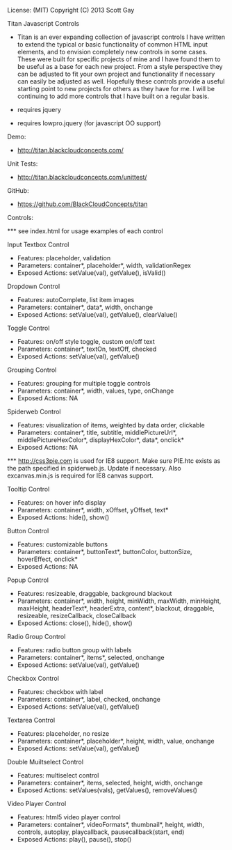 License: (MIT) 
Copyright (C) 2013 Scott Gay

Titan Javascript Controls
- Titan is an ever expanding collection of javascript controls I have written to extend the typical or basic functionality of common HTML input elements, and to envision completely new controls in some cases.  These were built for specific projects of mine and I have found them to be useful as a base for each new project.  From a style perspective they can be adjusted to fit your own project and functionality if necessary can easily be adjusted as well.  Hopefully these controls provide a useful starting point to new projects for others as they have for me.  I will be continuing to add more controls that I have built on a regular basis. 

- requires jquery
- requires lowpro.jquery (for javascript OO support)

Demo:

- http://titan.blackcloudconcepts.com/

Unit Tests:

- http://titan.blackcloudconcepts.com/unittest/

GitHub:

- https://github.com/BlackCloudConcepts/titan
 
Controls:

*** see index.html for usage examples of each control

Input Textbox Control
- Features: placeholder, validation
- Parameters: container*, placeholder*, width, validationRegex
- Exposed Actions: setValue(val), getValue(), isValid()

Dropdown Control
- Features: autoComplete, list item images
- Parameters: container*, data*, width, onchange
- Exposed Actions: setValue(val), getValue(), clearValue()

Toggle Control
- Features: on/off style toggle, custom on/off text
- Parameters: container*, textOn, textOff, checked
- Exposed Actions: setValue(val), getValue()

Grouping Control
- Features: grouping for multiple toggle controls
- Parameters: container*, width, values, type, onChange
- Exposed Actions: NA

Spiderweb Control
- Features: visualization of items, weighted by data order, clickable
- Parameters: container*, title, subtitle, middlePictureUrl*, middlePictureHexColor*, displayHexColor*, data*, onclick*
- Exposed Actions: NA

*** http://css3pie.com is used for IE8 support.  Make sure PIE.htc exists as the path specified in spiderweb.js.  Update if necessary.  Also excanvas.min.js is required for IE8 canvas support.

Tooltip Control
- Features: on hover info display
- Parameters: container*, width, xOffset, yOffset, text*
- Exposed Actions: hide(), show()

Button Control
- Features: customizable buttons
- Parameters: container*, buttonText*, buttonColor, buttonSize, hoverEffect, onclick*
- Exposed Actions: NA

Popup Control
- Features: resizeable, draggable, background blackout
- Parameters: container*, width, height, minWidth, maxWidth, minHeight, maxHeight, headerText*, headerExtra, content*, blackout, draggable, resizeable, resizeCallback, closeCallback
- Exposed Actions: close(), hide(), show()

Radio Group Control
- Features: radio button group with labels
- Parameters: container*, items*, selected, onchange
- Exposed Actions: setValue(val), getValue()

Checkbox Control
- Features: checkbox with label
- Parameters: container*, label, checked, onchange
- Exposed Actions: setValue(val), getValue()

Textarea Control
- Features: placeholder, no resize
- Parameters: container*, placeholder*, height, width, value, onchange
- Exposed Actions: setValue(val), getValue()

Double Muiltselect Control
- Features: multiselect control
- Parameters: container*, items, selected, height, width, onchange
- Exposed Actions: setValues(vals), getValues(), removeValues()

Video Player Control
- Features: html5 video player control
- Parameters: container*, videoFormats*, thumbnail*, height, width, controls, autoplay, playcallback, pausecallback(start, end)
- Exposed Actions: play(), pause(), stop()
